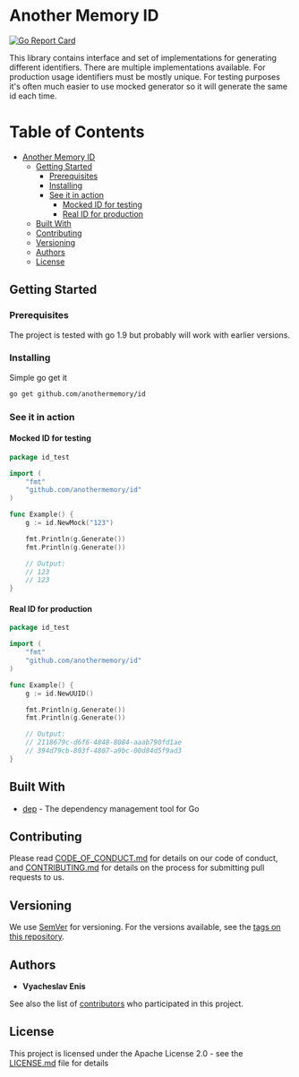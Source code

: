 # Another Memory ID

[![Go Report Card](https://goreportcard.com/badge/github.com/anothermemory/id)](https://goreportcard.com/report/github.com/anothermemory/id)


This library contains interface and set of implementations for generating different identifiers. There are multiple
implementations available. For production usage identifiers must be mostly unique. For testing purposes it's often much 
easier to use mocked generator so it will generate the same id each time.

Table of Contents
=================

* [Another Memory ID](#another-memory-id)
  * [Getting Started](#getting-started)
    * [Prerequisites](#prerequisites)
    * [Installing](#installing)
    * [See it in action](#see-it-in-action)
      * [Mocked ID for testing](#mocked-id-for-testing)
      * [Real ID for production](#real-id-for-production)
  * [Built With](#built-with)
  * [Contributing](#contributing)
  * [Versioning](#versioning)
  * [Authors](#authors)
  * [License](#license)

## Getting Started

### Prerequisites

The project is tested with go 1.9 but probably will work with earlier versions.

### Installing

Simple go get it

```bash
go get github.com/anothermemory/id
```

### See it in action

#### Mocked ID for testing

```go
package id_test

import (
    "fmt"
    "github.com/anothermemory/id"
)

func Example() {
    g := id.NewMock("123")

    fmt.Println(g.Generate())
    fmt.Println(g.Generate())

    // Output:
    // 123
    // 123
}
```

#### Real ID for production

```go
package id_test

import (
    "fmt"
    "github.com/anothermemory/id"
)

func Example() {
    g := id.NewUUID()

    fmt.Println(g.Generate())
    fmt.Println(g.Generate())

    // Output:
    // 2118679c-d6f6-4848-8084-aaab790fd1ae
    // 394d79cb-803f-4807-a9bc-00d84d5f9ad3
}
```

## Built With

* [dep](https://github.com/golang/dep) - The dependency management tool for Go

## Contributing

Please read [CODE_OF_CONDUCT.md](CODE_OF_CONDUCT.md) for details on our code of conduct, and [CONTRIBUTING.md](CONTRIBUTING.md) for details on the process for submitting pull requests to us.

## Versioning

We use [SemVer](http://semver.org/) for versioning. For the versions available, see the [tags on this repository](https://github.com/anothermemory/id/tags). 

## Authors

* **Vyacheslav Enis**

See also the list of [contributors](https://github.com/anothermemory/id/contributors) who participated in this project.

## License

This project is licensed under the Apache License 2.0 - see the [LICENSE.md](LICENSE.md) file for details
